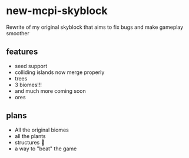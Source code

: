 # new-mcpi-skyblock
Rewrite of my original skyblock that aims to fix bugs and make gameplay smoother

## features
- seed support
- colliding islands now merge properly 
- trees 
- 3 biomes!!!
- and much more coming soon
- ores

## plans
- All the original biomes
- all the plants
- structures 👀
- a way to "beat" the game
